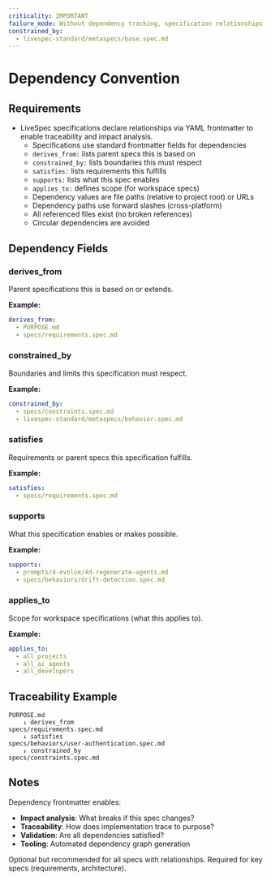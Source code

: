 ```yaml
---
criticality: IMPORTANT
failure_mode: Without dependency tracking, specification relationships become implicit and unverifiable
constrained_by:
  - livespec-standard/metaspecs/base.spec.md
---
```


# Dependency Convention

## Requirements
- LiveSpec specifications declare relationships via YAML frontmatter to enable traceability and impact analysis.
  - Specifications use standard frontmatter fields for dependencies
  - `derives_from:` lists parent specs this is based on
  - `constrained_by:` lists boundaries this must respect
  - `satisfies:` lists requirements this fulfills
  - `supports:` lists what this spec enables
  - `applies_to:` defines scope (for workspace specs)
  - Dependency values are file paths (relative to project root) or URLs
  - Dependency paths use forward slashes (cross-platform)
  - All referenced files exist (no broken references)
  - Circular dependencies are avoided

## Dependency Fields

### derives_from
Parent specifications this is based on or extends.

**Example:**
```yaml
derives_from:
  - PURPOSE.md
  - specs/requirements.spec.md
```

### constrained_by
Boundaries and limits this specification must respect.

**Example:**
```yaml
constrained_by:
  - specs/constraints.spec.md
  - livespec-standard/metaspecs/behavior.spec.md
```

### satisfies
Requirements or parent specs this specification fulfills.

**Example:**
```yaml
satisfies:
  - specs/requirements.spec.md
```

### supports
What this specification enables or makes possible.

**Example:**
```yaml
supports:
  - prompts/4-evolve/4d-regenerate-agents.md
  - specs/behaviors/drift-detection.spec.md
```

### applies_to
Scope for workspace specifications (what this applies to).

**Example:**
```yaml
applies_to:
  - all_projects
  - all_ai_agents
  - all_developers
```

## Traceability Example

```
PURPOSE.md
    ↓ derives_from
specs/requirements.spec.md
    ↓ satisfies
specs/behaviors/user-authentication.spec.md
    ↓ constrained_by
specs/constraints.spec.md
```

## Notes

Dependency frontmatter enables:
- **Impact analysis**: What breaks if this spec changes?
- **Traceability**: How does implementation trace to purpose?
- **Validation**: Are all dependencies satisfied?
- **Tooling**: Automated dependency graph generation

Optional but recommended for all specs with relationships. Required for key specs (requirements, architecture).
